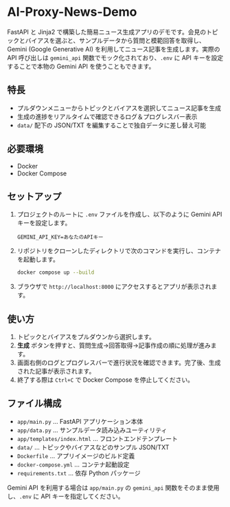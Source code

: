# AI-Proxy-News-Demo

FastAPI と Jinja2 で構築した簡易ニュース生成アプリのデモです。会見のトピックとバイアスを選ぶと、サンプルデータから質問と模範回答を取得し、Gemini (Google Generative AI) を利用してニュース記事を生成します。実際の API 呼び出しは `gemini_api` 関数でモック化されており、`.env` に API キーを設定することで本物の Gemini API を使うこともできます。

## 特長
- プルダウンメニューからトピックとバイアスを選択してニュース記事を生成
- 生成の進捗をリアルタイムで確認できるログ＆プログレスバー表示
- `data/` 配下の JSON/TXT を編集することで独自データに差し替え可能

## 必要環境
- Docker
- Docker Compose

## セットアップ
1. プロジェクトのルートに `.env` ファイルを作成し、以下のように Gemini API キーを設定します。
   ```
   GEMINI_API_KEY=あなたのAPIキー
   ```
2. リポジトリをクローンしたディレクトリで次のコマンドを実行し、コンテナを起動します。
   ```bash
   docker compose up --build
   ```
3. ブラウザで `http://localhost:8000` にアクセスするとアプリが表示されます。

## 使い方
1. トピックとバイアスをプルダウンから選択します。
2. **生成** ボタンを押すと、質問生成→回答取得→記事作成の順に処理が進みます。
3. 画面右側のログとプログレスバーで進行状況を確認できます。完了後、生成された記事が表示されます。
4. 終了する際は `Ctrl+C` で Docker Compose を停止してください。

## ファイル構成
- `app/main.py` … FastAPI アプリケーション本体
- `app/data.py` … サンプルデータ読み込みユーティリティ
- `app/templates/index.html` … フロントエンドテンプレート
- `data/` … トピックやバイアスなどのサンプル JSON/TXT
- `Dockerfile` … アプリイメージのビルド定義
- `docker-compose.yml` … コンテナ起動設定
- `requirements.txt` … 依存 Python パッケージ

Gemini API を利用する場合は `app/main.py` の `gemini_api` 関数をそのまま使用し、`.env` に API キーを指定してください。
